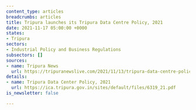 ```yaml
---
content_type: articles
breadcrumbs: articles
title: Tripura launches its Tripura Data Centre Policy, 2021
date: 2021-11-17 05:00:00 +0000
states:
- Tripura
sectors:
- Industrial Policy and Business Regulations
subsectors: []
sources:
- name: Tripura News
  url: https://tripuranewslive.com/2021/11/13/tripura-data-centre-policy-2021-launched-to-encourage-it-and-ites-in-the-state/
details:
- name: Tripura Data Center Policy, 2021
  url: https://ica.tripura.gov.in/sites/default/files/6319_21.pdf
is_newsletter: false

---
```

